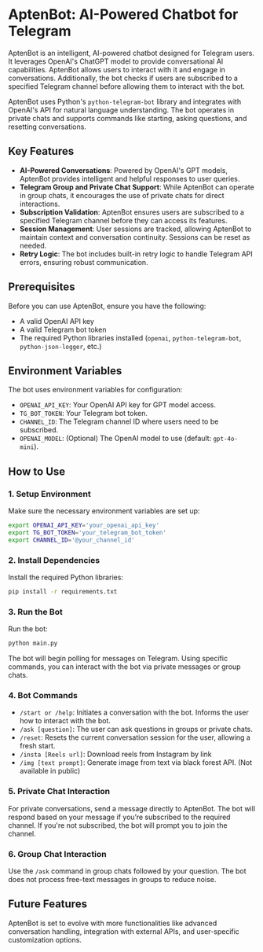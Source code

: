 # AptenBot: AI-Powered Chatbot for Telegram

AptenBot is an intelligent, AI-powered chatbot designed for Telegram users. It leverages OpenAI's ChatGPT model to provide conversational AI capabilities. AptenBot allows users to interact with it and engage in conversations. Additionally, the bot checks if users are subscribed to a specified Telegram channel before allowing them to interact with the bot.

AptenBot uses Python's `python-telegram-bot` library and integrates with OpenAI's API for natural language understanding. The bot operates in private chats and supports commands like starting, asking questions, and resetting conversations.

## Key Features

- **AI-Powered Conversations**: Powered by OpenAI's GPT models, AptenBot provides intelligent and helpful responses to user queries.
- **Telegram Group and Private Chat Support**: While AptenBot can operate in group chats, it encourages the use of private chats for direct interactions.
- **Subscription Validation**: AptenBot ensures users are subscribed to a specified Telegram channel before they can access its features.
- **Session Management**: User sessions are tracked, allowing AptenBot to maintain context and conversation continuity. Sessions can be reset as needed.
- **Retry Logic**: The bot includes built-in retry logic to handle Telegram API errors, ensuring robust communication.

## Prerequisites

Before you can use AptenBot, ensure you have the following:

- A valid OpenAI API key
- A valid Telegram bot token
- The required Python libraries installed (`openai`, `python-telegram-bot`, `python-json-logger`, etc.)

## Environment Variables

The bot uses environment variables for configuration:

- `OPENAI_API_KEY`: Your OpenAI API key for GPT model access.
- `TG_BOT_TOKEN`: Your Telegram bot token.
- `CHANNEL_ID`: The Telegram channel ID where users need to be subscribed.
- `OPENAI_MODEL`: (Optional) The OpenAI model to use (default: `gpt-4o-mini`).

## How to Use

### 1. Setup Environment

Make sure the necessary environment variables are set up:

```bash
export OPENAI_API_KEY='your_openai_api_key'
export TG_BOT_TOKEN='your_telegram_bot_token'
export CHANNEL_ID='@your_channel_id'
```

### 2. Install Dependencies

Install the required Python libraries:

```bash
pip install -r requirements.txt
```

### 3. Run the Bot

Run the bot:

```bash
python main.py
```

The bot will begin polling for messages on Telegram. Using specific commands, you can interact with the bot via private messages or group chats.

### 4. Bot Commands

- `/start or /help`: Initiates a conversation with the bot. Informs the user how to interact with the bot.
- `/ask [question]`: The user can ask questions in groups or private chats.
- `/reset`: Resets the current conversation session for the user, allowing a fresh start.
- `/insta [Reels url]`: Download reels from Instagram by link
- `/img [text prompt]`: Generate image from text via black forest API. (Not available in public)

### 5. Private Chat Interaction

For private conversations, send a message directly to AptenBot. The bot will respond based on your message if you’re subscribed to the required channel. If you're not subscribed, the bot will prompt you to join the channel.

### 6. Group Chat Interaction

Use the `/ask` command in group chats followed by your question. The bot does not process free-text messages in groups to reduce noise.

## Future Features

AptenBot is set to evolve with more functionalities like advanced conversation handling, integration with external APIs, and user-specific customization options.
